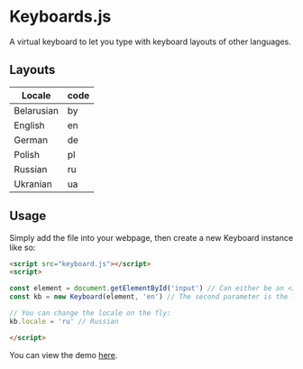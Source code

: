 # Keyboards.js
A virtual keyboard to let you type with keyboard layouts of other languages.

## Layouts

| Locale  | code |
|---------|------|
| Belarusian |  by  |
| English |  en  |
| German  |  de  |
| Polish  |  pl  |
| Russian |  ru  |
| Ukranian  |  ua  |

## Usage
Simply add the file into your webpage, then create a new Keyboard instance like so:
```html
<script src="keyboard.js"></script>
<script>

const element = document.getElementById('input') // Can either be an <input> or a <textarea>
const kb = new Keyboard(element, 'en') // The second parameter is the layout (a.k.a. locale), 'en' by default (English)

// You can change the locale on the fly:
kb.locale = 'ru' // Russian

</script>
```

You can view the demo <a href="./docs">here</a>.